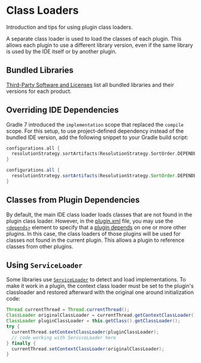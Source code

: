 <!-- Copyright 2000-2025 JetBrains s.r.o. and contributors. Use of this source code is governed by the Apache 2.0 license. -->

# Class Loaders

<link-summary>Introduction and tips for using plugin class loaders.</link-summary>

A separate class loader is used to load the classes of each plugin.
This allows each plugin to use a different library version, even if the same library is used by the IDE itself or by another plugin.

## Bundled Libraries

[Third-Party Software and Licenses](https://www.jetbrains.com/legal/third-party-software/) list all bundled libraries and their versions for each product.

## Overriding IDE Dependencies

Gradle 7 introduced the `implementation` scope that replaced the `compile` scope.
For this setup, to use project-defined dependency instead of the bundled IDE version, add the following snippet to your Gradle build script:

<tabs>
<tab title="Kotlin">

```kotlin
configurations.all {
  resolutionStrategy.sortArtifacts(ResolutionStrategy.SortOrder.DEPENDENCY_FIRST)
}
```

</tab>
<tab title="Groovy">

```groovy
configurations.all {
  resolutionStrategy.sortArtifacts(ResolutionStrategy.SortOrder.DEPENDENCY_FIRST)
}
```

</tab>
</tabs>

## Classes from Plugin Dependencies

By default, the main IDE class loader loads classes that are not found in the plugin class loader.
However, in the <path>[plugin.xml](plugin_configuration_file.md)</path> file, you may use the [`<depends>`](plugin_configuration_file.md#idea-plugin__depends) element to specify that a [plugin depends](plugin_dependencies.md) on one or more other plugins.
In this case, the class loaders of those plugins will be used for classes not found in the current plugin.
This allows a plugin to reference classes from other plugins.

## Using `ServiceLoader`

Some libraries use [`ServiceLoader`](https://docs.oracle.com/en/java/javase/24/docs/api/java.base/java/util/ServiceLoader.html) to detect and load implementations.
To make it work in a plugin, the context class loader must be set to the plugin's classloader and restored afterward with the original one around initialization code:

```java
Thread currentThread = Thread.currentThread();
ClassLoader originalClassLoader = currentThread.getContextClassLoader();
ClassLoader pluginClassLoader = this.getClass().getClassLoader();
try {
  currentThread.setContextClassLoader(pluginClassLoader);
  // code working with ServiceLoader here
} finally {
  currentThread.setContextClassLoader(originalClassLoader);
}
```
